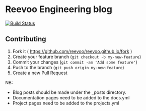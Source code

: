 # Reevoo Engineering blog

[![Build Status](https://travis-ci.org/reevoo/reevoo.github.io.svg?branch=master)](https://travis-ci.org/reevoo/reevoo.github.io)

## Contributing

1. Fork it ( https://github.com/reevoo/reevoo.github.io/fork )
2. Create your feature branch (`git checkout -b my-new-feature`)
3. Commit your changes (`git commit -am 'Add some feature'`)
4. Push to the branch (`git push origin my-new-feature`)
5. Create a new Pull Request

NB:

 - Blog posts should be made under the _posts directory.
 - Documentation pages need to be added to the docs.yml
 - Project pages need to be added to the projects.yml
